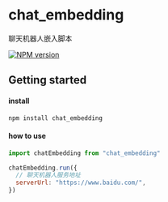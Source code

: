 # chat_embedding 

聊天机器人嵌入脚本

 [![NPM version][npm-image]][npm-url] 


[npm-image]: https://img.shields.io/npm/v/chat_embedding.svg?style=flat-square
[npm-url]: https://www.npmjs.com/package/chat_embedding


## Getting started
#### install

```shell
npm install chat_embedding
```

#### how to use

```JavaScript
import chatEmbedding from "chat_embedding"

chatEmbedding.run({
  // 聊天机器人服务地址
  serverUrl: "https://www.baidu.com/",
})

```